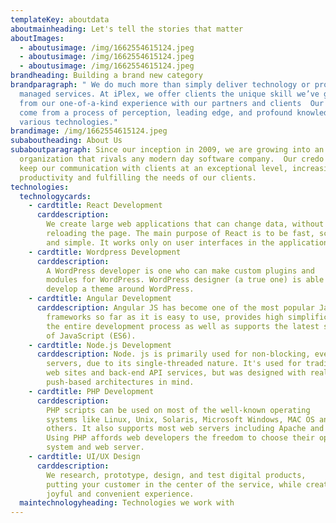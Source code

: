 ```yaml
---
templateKey: aboutdata
aboutmainheading: Let's tell the stories that matter
aboutImages:
  - aboutusimage: /img/1662554615124.jpeg
  - aboutusimage: /img/1662554615124.jpeg
  - aboutusimage: /img/1662554615124.jpeg
brandheading: Building a brand new category
brandparagraph: " We do much more than simply deliver technology or provide
  managed services. At iPlex, we offer clients the unique skill we’ve gained
  from our one-of-a-kind experience with our partners and clients  Our solutions
  come from a process of perception, leading edge, and profound knowledge of
  various technologies."
brandimage: /img/1662554615124.jpeg
subaboutheading: About Us
subaboutparagraph: Since our inception in 2009, we are growing into an
  organization that rivals any modern day software company.  Our credo is to
  keep our communication with clients at an exceptional level, increasing our
  productivity and fulfilling the needs of our clients.
technologies:
  technologycards:
    - cardtitle: React Development
      carddescription:
        We create large web applications that can change data, without
        reloading the page. The main purpose of React is to be fast, scalable,
        and simple. It works only on user interfaces in the application.
    - cardtitle: Wordpress Development
      carddescription:
        A WordPress developer is one who can make custom plugins and
        modules for WordPress. WordPress designer (a true one) is able to
        develop a theme around WordPress.
    - cardtitle: Angular Development
      carddescription: Angular JS has become one of the most popular JavaScript
        frameworks so far as it is easy to use, provides high simplification to
        the entire development process as well as supports the latest standards
        of JavaScript (ES6).
    - cardtitle: Node.js Development
      carddescription: Node. js is primarily used for non-blocking, event-driven
        servers, due to its single-threaded nature. It's used for traditional
        web sites and back-end API services, but was designed with real-time,
        push-based architectures in mind.
    - cardtitle: PHP Development
      carddescription:
        PHP scripts can be used on most of the well-known operating
        systems like Linux, Unix, Solaris, Microsoft Windows, MAC OS and many
        others. It also supports most web servers including Apache and IIS.
        Using PHP affords web developers the freedom to choose their operating
        system and web server.
    - cardtitle: UI/UX Design
      carddescription:
        We research, prototype, design, and test digital products,
        putting your customer in the center of the service, while creating a
        joyful and convenient experience.
  maintechnologyheading: Technologies we work with
---
```

